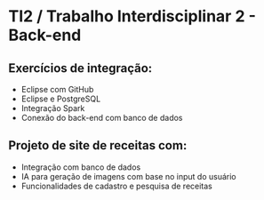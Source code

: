 # TI2 / Trabalho Interdisciplinar 2 - Back-end
## Exercícios de integração:
- Eclipse com GitHub
- Eclipse e PostgreSQL
- Integração Spark
- Conexão do back-end com banco de dados
## Projeto de site de receitas com:
- Integração com banco de dados
- IA para geração de imagens com base no input do usuário
- Funcionalidades de cadastro e pesquisa de receitas
